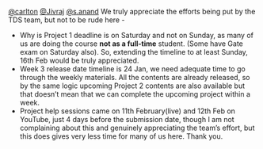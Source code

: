 [@carlton](/u/carlton) [@Jivraj](/u/jivraj) [@s.anand](/u/s.anand)
We truly appreciate the efforts being put by the TDS team, but not to be rude
here -
  * Why is Project 1 deadline is on Saturday and not on Sunday, as many of us are doing the course **not as a full-time** student. (Some have Gate exam on Saturday also). So, extending the timeline to at least Sunday, 16th Feb would be truly appreciated.
  * Week 3 release date timeline is 24 Jan, we need adequate time to go through the weekly materials. All the contents are already released, so by the same logic upcoming Project 2 contents are also available but that doesn’t mean that we can complete the upcoming project within a week.
  * Project help sessions came on 11th February(live) and 12th Feb on YouTube, just 4 days before the submission date, though I am not complaining about this and genuinely appreciating the team’s effort, but this does gives very less time for many of us here.
Thank you.